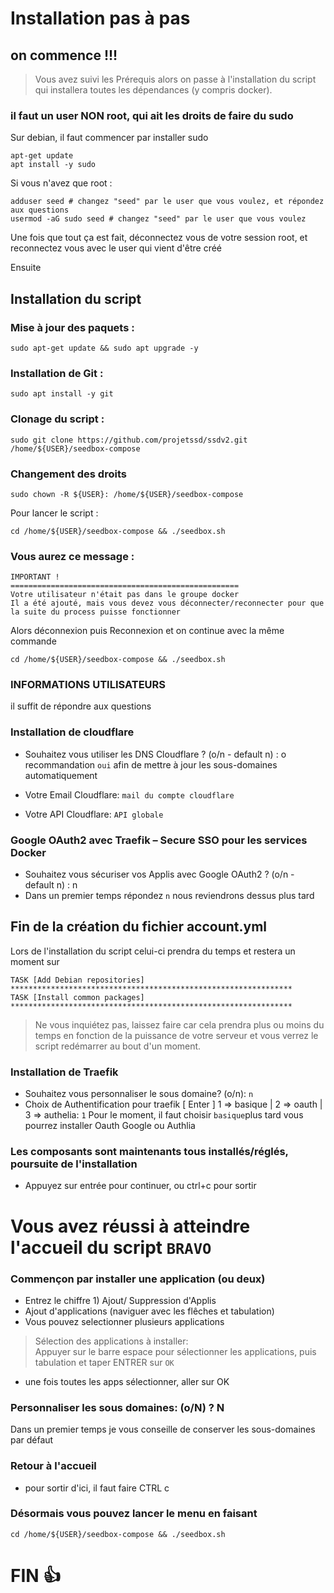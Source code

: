 # Installation pas à pas

## on commence !!!
> Vous avez suivi les Prérequis alors on passe à l'installation du script qui installera toutes les dépendances (y compris docker).

### il faut un user NON root, qui ait les droits de faire du sudo

Sur debian, il faut commencer par installer sudo
``` 
apt-get update
apt install -y sudo
```

Si vous n'avez que root :
``` 
adduser seed # changez "seed" par le user que vous voulez, et répondez aux questions
usermod -aG sudo seed # changez "seed" par le user que vous voulez
```
Une fois que tout ça est fait, déconnectez vous de votre session root, et reconnectez vous avec le user qui vient d'être créé

Ensuite

## Installation du script
### Mise à jour des paquets :
```
sudo apt-get update && sudo apt upgrade -y
```
### Installation de Git :
```
sudo apt install -y git
```
### Clonage du script :
```
sudo git clone https://github.com/projetssd/ssdv2.git /home/${USER}/seedbox-compose
```
### Changement des droits
```
sudo chown -R ${USER}: /home/${USER}/seedbox-compose
```
Pour lancer le script :
```
cd /home/${USER}/seedbox-compose && ./seedbox.sh
```

### Vous aurez ce message : 
```
IMPORTANT !
===================================================
Votre utilisateur n'était pas dans le groupe docker
Il a été ajouté, mais vous devez vous déconnecter/reconnecter pour que la suite du process puisse fonctionner
```
Alors déconnexion puis Reconnexion et on continue avec la même commande
```
cd /home/${USER}/seedbox-compose && ./seedbox.sh
```

### INFORMATIONS UTILISATEURS
il suffit de répondre aux questions  

### Installation de cloudflare 
* Souhaitez vous utiliser les DNS Cloudflare ? (o/n - default n) : o
recommandation ``oui`` afin de mettre à jour les sous-domaines automatiquement  

* Votre Email Cloudflare: ``mail du compte cloudflare``
* Votre API Cloudflare: ``API globale``

### Google OAuth2 avec Traefik – Secure SSO pour les services Docker
* Souhaitez vous sécuriser vos Applis avec Google OAuth2 ? (o/n - default n) : n
* Dans un premier temps répondez ``n`` nous reviendrons dessus plus tard

## Fin de la création du fichier account.yml

Lors de l'installation du script celui-ci prendra du temps et restera un moment sur

```
TASK [Add Debian repositories] ***************************************************************
TASK [Install common packages] ***************************************************************
```
> Ne vous inquiétez pas, laissez faire car cela prendra plus ou moins du temps en fonction de la puissance de votre serveur et vous verrez le script redémarrer au bout d'un moment.


### Installation de Traefik
* Souhaitez vous personnaliser le sous domaine? (o/n): ``n``
* Choix de Authentification pour traefik [ Enter ] 1 => basique | 2 => oauth | 3 => authelia: ``1``
Pour le moment, il faut choisir ``basique``plus tard vous pourrez installer Oauth Google ou Authlia

### Les composants sont maintenants tous installés/réglés, poursuite de l'installation
* Appuyez sur entrée pour continuer, ou ctrl+c pour sortir

# Vous avez réussi à atteindre l'accueil du script ``BRAVO``

### Commençon par installer une application (ou deux)
* Entrez le chiffre 1) Ajout/ Suppression d'Applis
* Ajout d'applications (naviguer avec les flêches et tabulation)
* Vous pouvez selectionner plusieurs applications 
> Sélection des applications à installer:  
Appuyer sur le barre espace pour sélectionner les applications, puis tabulation et taper ENTRER sur `OK`  
* une fois toutes les apps sélectionner, aller sur OK

### Personnaliser les sous domaines: (o/N) ? N
Dans un premier temps je vous conseille de conserver les sous-domaines par défaut

### Retour à l'accueil 
* pour sortir d'ici, il faut faire CTRL c

### Désormais vous pouvez lancer le menu en faisant 
```
cd /home/${USER}/seedbox-compose && ./seedbox.sh
```
# FIN 👍
